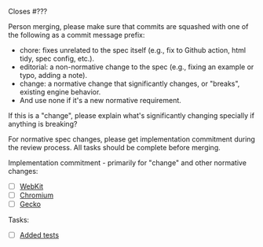 Closes #???

Person merging, please make sure that commits are squashed with one of the following as a commit message prefix:

- chore: fixes unrelated to the spec itself (e.g., fix to Github action, html tidy, spec config, etc.). 
- editorial: a non-normative change to the spec (e.g., fixing an example or typo, adding a note).
- change: a normative change that significantly changes, or "breaks", existing engine behavior.
- And use none if it's a new normative requirement. 

If this is a "change", please explain what's significantly changing specially if anything is breaking?

For normative spec changes, please get implementation commitment during the review process. All tasks should be complete before merging. 

Implementation commitment - primarily for "change" and other normative changes:

- [ ] [WebKit](https://bugs.webkit.org/???)
- [ ] [Chromium](https://bugs.chromium.org/???)
- [ ] [Gecko](http://bugzilla.mozilla.org/???)

Tasks:

- [ ] [Added tests](https://github.com/web-platform-tests/wpt/pulls/???)
